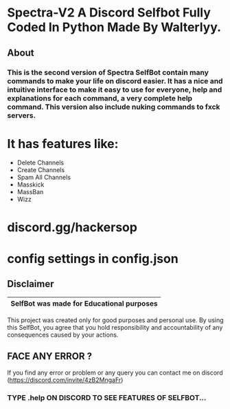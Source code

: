 # Spectra-V2 A Discord Selfbot Fully Coded In Python Made By Walterlyy.

## About

### This is the second version of Spectra SelfBot contain many commands to make your life on discord easier. It has a nice and intuitive interface to make it easy to use for everyone, help and explanations for each command, a very complete help command. This version also include nuking commands to fxck servers.

# It has features like:
+ Delete Channels
+ Create Channels
+ Spam All Channels
+ Masskick
+ MassBan
+ Wizz

# discord.gg/hackersop

# config settings in config.json

## Disclaimer

|SelfBot was made for Educational purposes|
|-------------------------------------------------|
This project was created only for good purposes and personal use.
By using this SelfBot, you agree that you hold responsibility and accountability of any consequences caused by your actions.

## FACE ANY ERROR ?

If you find any error or problem or any query you can contact me on discord (https://discord.com/invite/4zB2MngaFr)

### TYPE .help ON DISCORD TO SEE FEATURES OF SELFBOT...